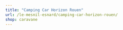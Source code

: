 ```yaml
---
title: "Camping Car Horizon Rouen"
url: /le-mesnil-esnard/camping-car-horizon-rouen/
shop: caravane
---
```

